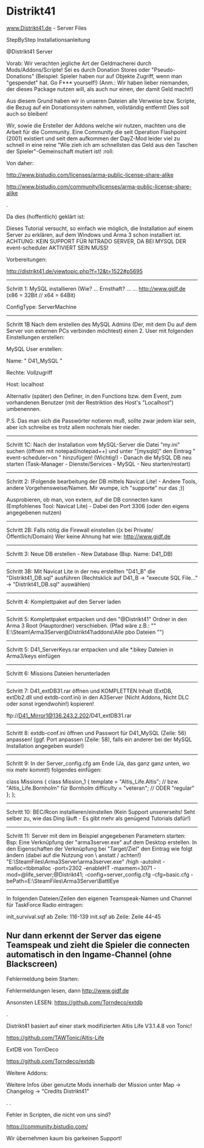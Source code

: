 # Distrikt41
www.Distrikt41.de - Server Files



StepByStep Installationsanleitung

@Distrikt41 Server



Vorab:
Wir verachten jegliche Art der Geldmacherei durch Mods/Addons/Scripte!
Sei es durch Donation Stores oder "Pseudo-Donations" (Beispiel: Spieler haben nur auf Objekte Zugriff, wenn man "gespendet" hat. Go F*** yourself!) (Anm.: Wir haben lieber niemanden, der dieses Package nutzen will, als auch nur einen, der damit Geld macht!)


Aus diesem Grund haben wir in unseren Dateien alle Verweise bzw. Scripte, die Bezug auf ein Donationsystem nahmen, vollständig entfernt! Dies soll auch so bleiben!


Wir, sowie die Ersteller der Addons welche wir nutzen, machten uns die Arbeit für die Community.
Eine Community die seit Operation Flashpoint (2001) existiert und seit dem aufkommen der DayZ-Mod leider viel zu schnell in eine reine "Wie zieh ich am schnellsten das Geld aus den Taschen der Spieler"-Gemeinschaft mutiert ist!  :roll: 


Von daher:

http://www.bistudio.com/licenses/arma-public-license-share-alike

http://www.bistudio.com/community/licenses/arma-public-license-share-alike

.

Da dies (hoffentlich) geklärt ist:

Dieses Tutorial versucht, so einfach wie möglich, die Installation auf einem Server zu erklären, auf dem Windows und Arma 3 schon installiert ist.
ACHTUNG: KEIN SUPPORT FÜR NITRADO SERVER, DA BEI MYSQL DER event-scheduler AKTIVIERT SEIN MUSS!

Vorbereitungen:

http://distrikt41.de/viewtopic.php?f=12&t=1522#p5695

------------------

Schritt 1:
MySQL installieren (Wie? ... Ernsthaft? ... ... http://www.gidf.de (x86 = 32Bit // x64 = 64Bit)

ConfigType: ServerMachine

---------

Schritt 1B
Nach dem erstellen des MySQL Admins (Der, mit dem Du auf dem Server von externen PCs verbinden möchtest) einen 2. User mit folgenden Einstellungen erstellen:

MySQL User erstellen:
 
Name: " D41_MySQL "
 
Rechte: Vollzugriff
 
Host: localhost

Alternativ (später) den Definer, in den Functions bzw. dem Event, zum vorhandenen Benutzer (mit der Restriktion des Host's "Localhost") umbenennen.

P.S. Das man sich die Passwörter notieren muß, sollte zwar jedem klar sein, aber ich schreibe es trotz allem nochmals hier nieder.

---------

Schritt 1C:
Nach der Installation vom MySQL-Server die Datei "my.ini" suchen (öffnen mit notepad/notepad++) und unter "[mysqld]" den Eintrag " event-scheduler=on " hinzufügen! (Wichtig!) - Danach die MySQL DB neu starten (Task-Manager - Dienste/Services - MySQL - Neu starten/restart)

------------------

Schritt 2:
(Folgende bearbeitung der DB mittels Navicat Lite! - Andere Tools, andere Vorgehensweise/Namen. Mir wumpe, ich "supporte" nur das ;))

Ausprobieren, ob man, von extern, auf die DB connecten kann (Empfohlenes Tool: Navicat Lite) - Dabei den Port 3306 (oder den eigens angegebenen nutzen)

---------

Schritt 2B:
Falls nötig die Firewall einstellen ((x bei Private/Öffentlich/Domain)
Wer keine Ahnung hat wie: http://www.gidf.de

------------------

Schritt 3:
Neue DB erstellen - New Database (Bsp. Name: D41_DB)

---------

Schritt 3B:
Mit Navicat Lite in der neu erstellten "D41_B" die "Distrikt41_DB.sql" ausführen (Rechtsklick auf D41_B -> "execute SQL File..." -> "Distrikt41_DB.sql" auswählen)

------------------

Schritt 4:
Komplettpaket auf den Server laden

------------------

Schritt 5:
Komplettpaket entpacken und den "@Distrikt41" Ordner in den Arma 3 Root (Hauptordner) verschieben. (Pfad wäre z.B.:  "" E:\Steam\Arma3Server\@Distrikt41\addons\Alle pbo Dateien "")

------------------

Schritt 5:
D41_ServerKeys.rar entpacken und alle *.bikey Dateien in Arma3/keys einfügen

------------------

Schritt 6:
Missions Dateien herunterladen

------------------

Schritt 7:
D41_extDB31.rar öffnen und KOMPLETTEN Inhalt (ExtDB, extDb2.dll und extdb-conf.ini) in den A3Server (Nicht Addons, Nicht DLC oder sonst irgendwohin!) kopieren!

ftp://D41_Mirror1@136.243.2.202/D41_extDB31.rar

------------------

Schritt 8:
extdb-conf.ini öffnen und Passwort für D41_MySQL (Zeile: 56) anpassen! (ggf. Port anpassen (Zeile: 58), falls ein anderer bei der MySQL Installation angegeben wurde!)

------------------

Schritt 9:
In der Server_config.cfg am Ende (Ja, das ganz ganz unten, wo nix mehr kommt!) folgendes einfügen:

class Missions
{
class Mission_1
{
template = "Altis_Life.Altis"; // bzw. "Altis_Life.Bornholm" für Bornholm
difficulty = "veteran"; // ODER "regular"
};
};

------------------

Schritt 10:
BEC/Rcon installieren/einstellen (Kein Support unsererseits! Seht selber zu, wie das Ding läuft - Es gibt mehr als genügend Tutorials dafür!)

------------------

Schritt 11:
Server mit dem im Beispiel angegebenen Parametern starten:
Bsp:
Eine Verknüpfung der "arma3server.exe" auf dem Desktop erstellen.
In den Eigenschaften der Verknüpfung bei "Target/Ziel" den Eintrag wie folgt ändern (dabei auf die Nutzung von \ anstatt / achten!)
"E:\SteamFiles\Arma3Server\arma3server.exe" /high -autoInit -malloc=tbbmalloc -port=2302 -enableHT -maxmem=3071 -mod=@life_server;@Distrikt41; -config=server_config.cfg -cfg=basic.cfg -bePath=E:\SteamFiles\Arma3Server\BattlEye
 

------------------
In folgenden Dateien/Zeilen den eigenen Teamspeak-Namen und Channel für TaskForce Radio eintragen:

init_survival.sqf ab Zeile: 116-139
init.sqf ab Zeile: Zeile 44-45

Nur dann erkennt der Server das eigene Teamspeak und zieht die Spieler die connecten automatisch in den Ingame-Channel (ohne Blackscreen)
------------------
 
Fehlermeldung beim Starten:
 
Fehlermeldungen lesen, dann http://www.gidf.de
 
Ansonsten LESEN:
https://github.com/Torndeco/extdb
 
.
 
Distrikt41 basiert auf einer stark modifizierten Altis Life V3.1.4.8 von Tonic!
 
https://github.com/TAWTonic/Altis-Life

ExtDB von TornDeco
 
https://github.com/Torndeco/extdb

Weitere Addons:
 
Weitere Infos über genutzte Mods innerhalb der Mission unter Map -> Changelog -> "Credits Distrikt41"
 
 .
 .
 
Fehler in Scripten, die nicht von uns sind?

https://community.bistudio.com/

Wir übernehmen kaum bis garkeinen Support!
